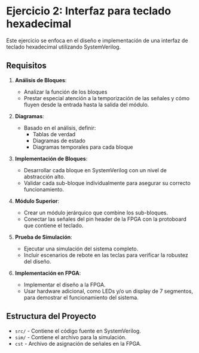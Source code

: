 # Ejercicio 2: Interfaz para teclado hexadecimal

Este ejercicio se enfoca en el diseño e implementación de una interfaz de teclado hexadecimal utilizando SystemVerilog. 

## Requisitos

1. **Análisis de Bloques**:
   - Analizar la función de los bloques
   - Prestar especial atención a la temporización de las señales y cómo fluyen desde la entrada hasta la salida del módulo.

2. **Diagramas**:
   - Basado en el análisis, definir:
     - Tablas de verdad
     - Diagramas de estado
     - Diagramas temporales para cada bloque

3. **Implementación de Bloques**:
   - Desarrollar cada bloque en SystemVerilog con un nivel de abstracción alto.
   - Validar cada sub-bloque individualmente para asegurar su correcto funcionamiento.

4. **Módulo Superior**:
   - Crear un módulo jerárquico que combine los sub-bloques.
   - Conectar las señales del pin header de la FPGA con la protoboard que contiene el teclado.

5. **Prueba de Simulación**:
   - Ejecutar una simulación del sistema completo.
   - Incluir escenarios de rebote en las teclas para verificar la robustez del diseño.

6. **Implementación en FPGA**:
   - Implementar el diseño a la FPGA.
   - Usar hardware adicional, como LEDs y/o un display de 7 segmentos, para demostrar el funcionamiento del sistema.

## Estructura del Proyecto

- `src/` - Contiene el código fuente en SystemVerilog.
- `sim/` - Contiene el archivo para la simulación.
- `cst` - Archivo de asignación de señales en la FPGA.
